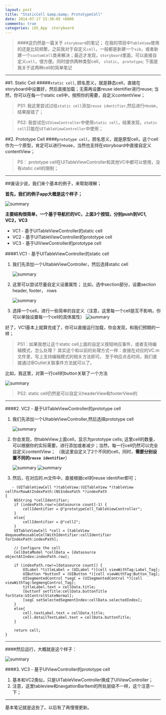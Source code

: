 ```yaml
---
layout: post
title: "StaticCell &amp;&amp; PrototypeCell"
date: 2014-07-17 15:30:05 +0800
comments: true
categories: iOS_App  storyboard
---
```

>####这仍然是一篇关于	`storyboard`的笔记； 在我的项目中`TableView`使用的还是比较频繁，之前我对于自定义`cell`，一般都是新建一个`xib`，或者新建一个`customCell`类来解决；<!--more-->最近才发现，`storyboard`里面，可以直接自定义`cell`，很方便。同时提供两种类型cell， `static`， `prototype`; 下面是我关于这两种cell的简单笔记

-----
##1. Static Cell
#####`static cell`, 顾名思义，就是静态cell，直接在storyboard中设置好，然后直接加载；无需再设置reuse identifier进行reuse; 当然，你可以在每一个static cell中，按照你的需要，自定义contentView；

>PS1: 我这里尝试过给`static cell`添加`reuse identifier`,然后进行reuse，结果报错了；

>PS2: 我尝试在`UIViewController`中使用`static cell`，结果发现，`static cell`只能在`UITableViewController`中使用；

##2. Prototype Cell
####`prototype cell`，顾名思义，就是原型cell，这个cell作为一个原型，肯定可以进行reuse，当然也支持在storyboard中直接自定义contentView；

>PS： prototype cell在UITableViewController和其他VC中都可以使用，没有static cell的限制；

---------


##废话少说，我们来个基本的例子，来帮助理解；

**首先，我们的例子app大概是这个样子；**

![summary](/images/2014-07-17-01.png)

**主要结构很简单，一个基于导航栏的VC，上面3个按钮，分别push到VC1, VC2，VC3**

* VC1 - 基于UITableViewController的static cell
* VC2 - 基于UITableViewController的prototype cell
* VC3 - 基于UIViewController的prototype cell


####1.VC1 - 基于UITableViewController的static cell
1. 我们先添加一个UItableViewController，然后选择static cell

   ![summary](/images/2014-07-17-02.png)
2. 这里可以尝试尽量自定义设置属性； 比如，选中section部分，设置section header, footer， rows

   ![summary](/images/2014-07-17-03.png)
3. 选择一个cell，进行一些简单的自定义（注意，这里每一个cell是互不影响，你可以单独设置每一个cell的具体属性）
   ![summary](/images/2014-07-17-04.png)

好了，VC1基本上就算完成了，你可以直接运行加载，你会发现，和我们预期的一样；
>PS1：如果我想让这个static cell上面的自定义按钮响应事件，或者支持编辑模式，怎么处理？ 其实这个和以前的处理方式一样：直接在对应的VC.m文件里，写上支持编辑模式的相关方法即可。 至于响应点击时间，我们直接通过IBOutlet关联事件方法就可以了。

比如，我这里，对第一行cell的button关联了一个方法

 ![summary](/images/2014-07-17-05.png)

>PS2: static cell仍然是可以自定义headerView和footerView的

---------


####2. VC2 - 基于UITableViewController的prototype cell
1. 我们先添加一个UItableViewController,然后选择prototype cell

   ![summary](/images/2014-07-17-06.png)
   
2. 你会发现，你tableView上面cell，显示为prototype cells; 这里cell的数量，可以根据你的实际需要，进行添加或者减少；当然，每一行cell仍然可以完全自定义contentView； （我这里自定义了2个不同的cell，同时，**需要分别设置不同的`reuse identifier`**）

    ![summary](/images/2014-07-17-07.png)    ![summary](/images/2014-07-17-08.png)

3. 然后，在对应的.m文件中，直接根据cell的reuse identifier即可；


```
   - (UITableViewCell *)tableView:(UITableView *)tableView cellForRowAtIndexPath:(NSIndexPath *)indexPath
{
    NSString *cellIdentifier;
    if (indexPath.row!=[datasource count]-1) {
        cellIdentifier = @"prototypeCell_TableViewController";
    }
    else{
        cellIdentifier = @"cell2";
    }
    UITableViewCell *cell = [tableView dequeueReusableCellWithIdentifier:cellIdentifier forIndexPath:indexPath];
    
    // Configure the cell
    CellDataModel *cellData = [datasource objectAtIndex:indexPath.row];
    
    if (indexPath.row!=[datasource count]) {
        UILabel *titleLabel = (UILabel *)[cell viewWithTag:Label_Tag];
        UIButton *buttonT = (UIButton *)[cell viewWithTag:Button_Tag];
        UISegmentedControl *segC = (UISegmentedControl *)[cell viewWithTag:SegmengControl_Tag];
        titleLabel.text = cellData.title;
        [buttonT setTitle:cellData.buttonTitle forState:UIControlStateNormal];
        [segC setSelectedSegmentIndex:cellData.selectedIndex];
    }
    else{
        cell.textLabel.text = cellData.title;
        cell.detailTextLabel.text = cellData.buttonTitle;
    }
    
    return cell;
}

```

----

####然后运行，大概就是这个样子：

![summary](/images/2014-07-17-09.png)

####3. VC3  - 基于UIViewController的prototype cell
1. 基本和VC2类似，只是UITableViewController换成了UIViewController；
2. 注意，这里tableview和navgationBarItem的所处层级不一样，这个注意一下；


--------------
基本笔记就是这些了。以后有了再慢慢更新。
